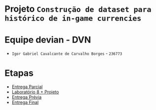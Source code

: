 # Projeto `Construção de dataset para histórico de in-game currencies`

# Equipe devian - DVN
* `Igor Gabriel Cavalcante de Carvalho Borges` - `236773`

# Etapas

* [Entrega Parcial](parcial/)
* [Laboratório 8 + Projeto](lab08-projeto/)
* [Entrega Prévia](previa/)
* [Entrega Final](final/)
